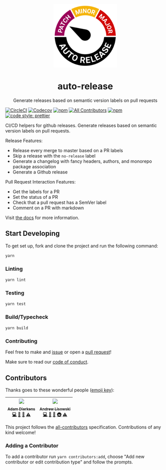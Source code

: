 <div align="center">
  <img width="200" height="200"
    src="./auto.gif">
  <h1>auto-release</h1>
  <p>Generate releases based on semantic version labels on pull requests</p>
</div

[![CircleCI](https://img.shields.io/circleci/project/github/intuit/auto-release/master.svg?style=for-the-badge)](https://circleci.com/gh/intuit/auto-release) [![Codecov](https://img.shields.io/codecov/c/github/intuit/auto-release.svg?style=for-the-badge)](https://codecov.io/gh/intuit/auto-release) [![npm](https://img.shields.io/npm/v/auto-release-cli.svg?style=for-the-badge)](https://www.npmjs.com/package/auto-release-cli) [![All Contributors](https://img.shields.io/badge/all_contributors-2-orange.svg?style=flat-square)](#contributors) [![npm](https://img.shields.io/npm/dt/auto-release-cli.svg?style=for-the-badge)](https://www.npmjs.com/package/auto-release-cli) [![code style: prettier](https://img.shields.io/badge/code_style-prettier-ff69b4.svg?style=for-the-badge)](https://github.com/prettier/prettier)

CI/CD helpers for github releases. Generate releases based on semantic version labels on pull requests.

Release Features:

- Release every merge to master based on a PR labels
- Skip a release with the `no-release` label
- Generate a changelog with fancy headers, authors, and monorepo package association
- Generate a Github release

Pull Request Interaction Features:

- Get the labels for a PR
- Set the status of a PR
- Check that a pull request has a SemVer label
- Comment on a PR with markdown

Visit [the docs](https://intuit.github.io/auto-release/) for more information.

## Start Developing

To get set up, fork and clone the project and run the following command:

```sh
yarn
```

### Linting

```sh
yarn lint
```

### Testing

```sh
yarn test
```

### Build/Typecheck

```sh
yarn build
```

### Contributing

Feel free to make and [issue](https://github.com/intuit/auto-release/issues) or open a [pull request](https://github.com/intuit/auto-release/pulls)!

Make sure to read our [code of conduct](./CODE_OF_CONDUCT.md).

## Contributors

Thanks goes to these wonderful people ([emoji key](https://github.com/kentcdodds/all-contributors#emoji-key)):

<!-- ALL-CONTRIBUTORS-LIST:START - Do not remove or modify this section -->
<!-- prettier-ignore -->
| [<img src="https://avatars1.githubusercontent.com/u/13004162?v=4" width="100px;"/><br /><sub><b>Adam Dierkens</b></sub>](https://adamdierkens.com)<br />[💻](https://github.com/intuit/auto-release/commits?author=adierkens "Code") [📖](https://github.com/intuit/auto-release/commits?author=adierkens "Documentation") [🤔](#ideas-adierkens "Ideas, Planning, & Feedback") [⚠️](https://github.com/intuit/auto-release/commits?author=adierkens "Tests") | [<img src="https://avatars3.githubusercontent.com/u/1192452?v=4" width="100px;"/><br /><sub><b>Andrew Lisowski</b></sub>](http://hipstersmoothie.com)<br />[💻](https://github.com/intuit/auto-release/commits?author=hipstersmoothie "Code") [📖](https://github.com/intuit/auto-release/commits?author=hipstersmoothie "Documentation") [🤔](#ideas-hipstersmoothie "Ideas, Planning, & Feedback") [🚇](#infra-hipstersmoothie "Infrastructure (Hosting, Build-Tools, etc)") [⚠️](https://github.com/intuit/auto-release/commits?author=hipstersmoothie "Tests") |
| :---: | :---: |

<!-- ALL-CONTRIBUTORS-LIST:END -->

This project follows the [all-contributors](https://github.com/kentcdodds/all-contributors) specification. Contributions of any kind welcome!

### Adding a Contributor

To add a contributor run `yarn contributors:add`, choose "Add new contributor or edit contribution type" and follow the prompts.
